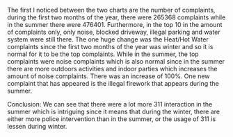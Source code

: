 The first I noticed between the two charts are the number of complaints, during the first two months
of the year, there were 265368 complaints while in the summer there were 476401. Furthermore, in the
top 10 in the amount of complaints only, only noise, blocked driveway, illegal parking and water system
were still there. The one huge change was the Heat/Hot Water complaints since the first two months of 
the year was winter and so it is normal for it to be the top complaints. While in the summer, the top 
complaints were noise complaints which is also normal since in the summer there are more outdoors activities
and indoor parties which increases the amount of noise complaints. There was an increase of 100%. One new 
complaint that has appeared is the illegal firework that appears during the summer. 

Conclusion: We can see that there were a lot more 311 interaction in the summer which is intriguing since
it means that during the winter, there are either more police intervention than in the summer, or the usage
of 311 is lessen during winter.